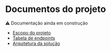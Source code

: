 # Documentos do projeto

:warning: Documentação ainda em construção

-   [Escopo do projeto](business/scope.md)
-   [Tabela de endpoints](architecture/endpoint.md)
-   [Arquitetura da solução](architecture/architecture.png)
